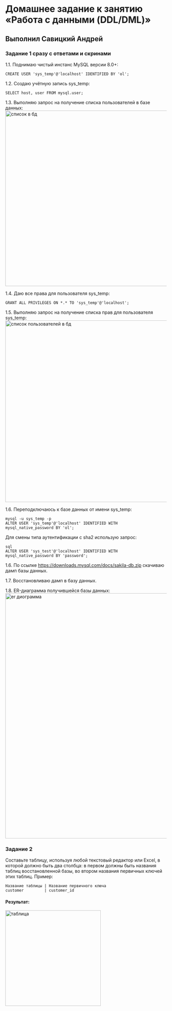 # Домашнее задание к занятию «Работа с данными (DDL/DML)»

## Выполнил Савицкий Андрей

### Задание 1 сразу с ответами и скринами
1.1. Поднимаю чистый инстанс MySQL версии 8.0+: 

````
CREATE USER 'sys_temp'@'localhost' IDENTIFIED BY 'ol';
````

1.2. Создаю учётную запись sys_temp: 

````
SELECT host, user FROM mysql.user;
````

1.3. Выполняю запрос на получение списка пользователей в базе данных: 
<img width="547" alt="список в бд" src="https://github.com/FoxySOTKA/SDBSQL-20/assets/141597247/a8cbec3c-1020-469b-9abd-d88fcc5aec43">


1.4. Даю все права для пользователя sys_temp: 
````
GRANT ALL PRIVILEGES ON *.* TO 'sys_temp'@'localhost';
````

1.5. Выполняю запрос на получение списка прав для пользователя sys_temp: 
<img width="566" alt="список пользователей в бд" src="https://github.com/FoxySOTKA/SDBSQL-20/assets/141597247/4608bd3f-8649-49ad-ac24-ed39dd760f8c">

1.6. Переподключаюсь к базе данных от имени sys_temp:
````
mysql -u sys_temp -p
ALTER USER 'sys_temp'@'localhost' IDENTIFIED WITH mysql_native_password BY 'ol';
````

Для смены типа аутентификации с sha2 использую запрос: 
````
sql
ALTER USER 'sys_test'@'localhost' IDENTIFIED WITH mysql_native_password BY 'password';
````
1.6. По ссылке https://downloads.mysql.com/docs/sakila-db.zip скачиваю дамп базы данных.

1.7. Восстановливаю дамп в базу данных.

1.8. ER-диаграмма получившейся базы данных: 
<img width="764" alt="er диограмма" src="https://github.com/FoxySOTKA/SDBSQL-20/assets/141597247/2935d398-4531-4aeb-b300-10cab47fcac9">


### Задание 2
Составьте таблицу, используя любой текстовый редактор или Excel, в которой должно быть два столбца: в первом должны быть названия таблиц восстановленной базы, во втором названия первичных ключей этих таблиц. Пример:
```
Название таблицы | Название первичного ключа
customer         | customer_id
```
#### Результат:
<img width="298" alt="таблица" src="https://github.com/FoxySOTKA/SDBSQL-20/assets/141597247/f4e78d7f-a075-44aa-b7c8-790397b58f58">


